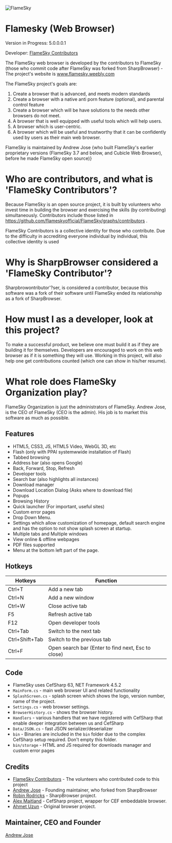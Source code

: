 ![FlameSky](http://flamesky.weebly.com/uploads/1/4/5/8/14581514/editor/rounded-cornersflskynoshadow.png)


# Flamesky (Web Browser)

Version in Progress: 5.0.0.0.1

Developer: [FlameSky Contributors](https://github.com/flameskyofficial/FlameSky/graphs/contributors)


The FlameSky web browser is developed by the contributors to FlameSky (those who commit code after FlameSky was forked from SharpBrowser) - The project's website is www.flamesky.weebly.com

The FlameSky project's goals are:
1. Create a browser that is advanced, and meets modern standards
2. Create a browser with a native anti porn feature (optional), and parental control feature 
3. Create a browser which will be have solutions to the needs other browsers do not meet. 
4. A browser that is well equipped with useful tools which will help users.
5. A browser which is user-centric.
6. A browser which will be useful and trustworthy that it can be confidently used by users as their main web browser.



FlameSky is maintained by Andrew Jose {who built FlameSky's earlier  proprietary versions (FlameSky 3.7 and below, and Cubicle Web Browser), before he made FlameSky open source)}

# Who are contributors, and what is 'FlameSky Contributors'?
Because FlameSky is an open source project, it is built by volunteers who invest time in building the browser and exercising the skills (by contributing) simultaneously. Contributors include those listed in https://github.com/flameskyofficial/FlameSky/graphs/contributors . 

FlameSky Contributors is a collective identity for those who contribute. Due to the difficulty in accrediting everyone individual by individual, this collective identity is used

# Why is SharpBrowser considered a 'FlameSky Contributor'?

Sharpbrowontributor'?ser, is considered a contributor, because this software was a fork of their software until FlameSky ended its relationship as a fork of SharpBrowser.


# How must I as a developer, look at this project?

To make a successful product, we believe one must build it as if they are building it for themselves. Developers are encouraged to work on this web browser as if it is something they will use. Working in this project, will also help one get contributions counted (which one can show in his/her resume). 

# What role does FlameSky Organization play?
FlameSky Organization is just the administrators of FlameSky. Andrew Jose, is the CEO of FlameSky (CEO is the admin). His job is to market this software as much as possible.

## Features

- HTML5, CSS3, JS, HTML5 Video, WebGL 3D, etc
- Flash (only with PPAI systemwwide installation of Flash)
- Tabbed browsing
- Address bar (also opens Google)
- Back, Forward, Stop, Refresh
- Developer tools
- Search bar (also highlights all instances)
- Download manager
- Download Location Dialog (Asks where to download file)
- Popups
- Browsing History
- Quick launcher (For important, useful sites)
- Custom error pages
- Drop Down Menu.
- Settings which allow customization of homepage, default search engine and has the option to not show splash screen at startup.
- Multiple tabs and Multiple windows
- View online & offline webpages
- PDF files supported
- Menu at the bottom left part of the page.

## Hotkeys

Hotkeys | Function
------------ | -------------
Ctrl+T		| Add a new tab
Ctrl+N		| Add a new window
Ctrl+W		| Close active tab
F5			| Refresh active tab
F12			| Open developer tools
Ctrl+Tab	| Switch to the next tab
Ctrl+Shift+Tab	| Switch to the previous tab
Ctrl+F		| Open search bar (Enter to find next, Esc to close)

## Code

- FlameSky uses CefSharp 63, NET Framework 4.5.2
- `MainForm.cs` - main web browser UI and related functionality
- `SplashScreen.cs` - splash screen which shows the logo, version number, name of the project.
- `Settings.cs` - web browser settings.
- `BrowserHistory.cs` - shows the browser history.
- `Handlers` - various handlers that we have registered with CefSharp that enable deeper integration between us and CefSharp
- `Data/JSON.cs` - fast JSON serializer/deserializer
- `bin` - Binaries are included in the `bin` folder due to the complex CefSharp setup required. Don't empty this folder.
- `bin/storage` - HTML and JS required for downloads manager and custom error pages

## Credits
- [FlameSky Contributors](https://github.com/flameskyofficial/FlameSky/graphs/contributors) - The volunteers who contributed code to this project
- [Andrew Jose](https://github.com/andrewjoseofficial) - Founding maintainer, who forked from SharpBrowser
- [Robin Rodricks](https://github.com/robinrodricks) - SharpBrowser project.
- [Alex Maitland](https://github.com/amaitland) - CefSharp project, wrapper for CEF embeddable browser.
- [Ahmet Uzun](https://github.com/postacik) - Original browser project.

## Maintainer, CEO and Founder
[Andrew Jose](https://github.com/andrewjoseofficial)


